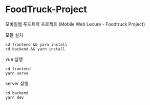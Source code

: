 # FoodTruck-Project
모바일웹 푸드트럭 프로젝트 (Mobile Web Lecure - Foodtruck Project)

모듈 설치
```
cd frontend && yarn install
cd backend && yarn install
```

vue 실행
```
cd frontend
yarn serve
```

server 실행
```
cd backend
yarn dev
```
